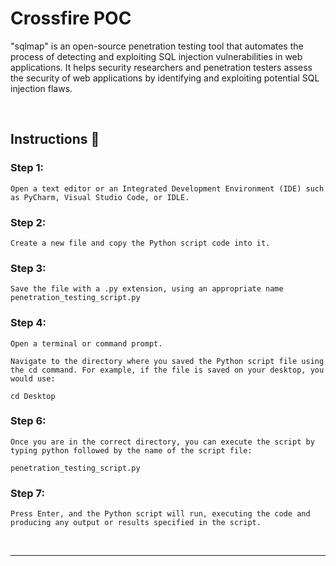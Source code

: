 # Crossfire POC

"sqlmap" is an open-source penetration testing tool that automates the process of detecting and exploiting SQL injection vulnerabilities in web applications. It helps security researchers and penetration testers assess the security of web applications by identifying and exploiting potential SQL injection flaws.

<br>

## Instructions 📝

### Step 1:

    Open a text editor or an Integrated Development Environment (IDE) such as PyCharm, Visual Studio Code, or IDLE.

### Step 2:

    Create a new file and copy the Python script code into it.

### Step 3:

    Save the file with a .py extension, using an appropriate name penetration_testing_script.py

### Step 4:

    Open a terminal or command prompt.

    Navigate to the directory where you saved the Python script file using the cd command. For example, if the file is saved on your desktop, you would use:

    cd Desktop

### Step 6:

    Once you are in the correct directory, you can execute the script by typing python followed by the name of the script file:

    penetration_testing_script.py

### Step 7:

    Press Enter, and the Python script will run, executing the code and producing any output or results specified in the script.

<br>

<hr>
